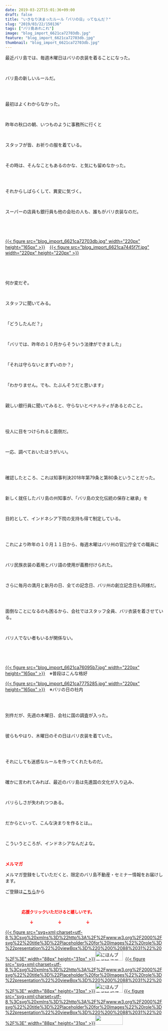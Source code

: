 ```yaml
---
date: 2019-03-22T15:01:36+09:00
draft: false
title: "いきなり決まったルール「バリの日」ってなんだ？"
slug: "2019/03/22/150136"
tags: ["バリ島あれこれ"]
image: "blog_import_6621ca72703db.jpg"
feature: "blog_import_6621ca72703db.jpg"
thumbnail: "blog_import_6621ca72703db.jpg"
---
```

<p>最近バリ島では、毎週木曜日はバリの衣装を着ることになった。</p><p> </p><p>バリ島の新しいルールだ。</p><p> </p><p><br/>最初はよくわからなかった。</p><p> </p><p>昨年の秋口の朝、いつものように事務所に行くと</p><p> </p><p>スタッフが皆、お祈りの服を着ている。</p><p> </p><p>その時は、そんなこともあるのかな、と気にも留めなかった。</p><p> </p><p><br/>それからしばらくして、異変に気づく。</p><p> </p><p>スーパーの店員も銀行員も他の会社の人も、誰もがバリ衣装なのだ。</p><p> </p><p> </p><p><a href="blog_import_6621ca72703db.jpg">{{< figure src="blog_import_6621ca72703db.jpg" width="220px" height="165px" >}}</a>　<a href="blog_import_6621ca7445f7f.jpg">{{< figure src="blog_import_6621ca7445f7f.jpg" width="220px" height="220px" >}}</a></p><p> </p><p> </p><p>何か変だぞ。</p><p> </p><p>スタッフに聞いてみる。</p><p> </p><p>「どうしたんだ？」</p><p> </p><p>「バリでは、昨年の１０月からそういう法律ができました」</p><p> </p><p>「それは守らないとまずいのか？」</p><p> </p><p>「わかりません。でも、たぶんそうだと思います」</p><p> </p><p>親しい銀行員に聞いてみると、守らないとペナルティがあるとのこと。</p><p> </p><p><br/>役人に目をつけられると面倒だ。</p><p> </p><p>一応、調べておいたほうがいい。</p><p> </p><p><br/>確認したところ、これは知事判決2018年第79条と第80条ということだった。</p><p> </p><p>新しく就任したバリ島の州知事が、「バリ島の文化伝統の保存と継承」を</p><p> </p><p>目的として、インドネシア下院の支持も得て制定している。</p><p> </p><p><br/>これにより昨年の１０月１１日から、毎週木曜はバリ州の官公庁全ての職員に</p><p> </p><p>バリ民族衣装の着用とバリ語の使用が義務付けられた。</p><p> </p><p>さらに毎月の満月と新月の日、全ての記念日、バリ州の創立記念日も同様だ。</p><p> </p><p><br/>面倒なことになるのも困るから、会社ではスタッフ全員、バリ衣装を着させている。</p><p> </p><p>バリ人でない者もいるが関係ない。</p><p> </p><p> </p><p><a href="blog_import_6621ca76095b7.jpg">{{< figure src="blog_import_6621ca76095b7.jpg" width="220px" height="165px" >}}</a>　※普段はこんな格好</p><p><a href="blog_import_6621ca7775285.jpg">{{< figure src="blog_import_6621ca7775285.jpg" width="220px" height="165px" >}}</a>　※バリの日の社内</p><p> </p><p><br/>別件だが、先週の木曜日、会社に国の調査が入った。</p><p> </p><p>彼らもやはり、木曜日のその日はバリ衣装を着ていた。</p><p> </p><p><br/>それにしても迷惑なルールを作ってくれたものだ。</p><p> </p><p>確かに言われてみれば、最近のバリ島は先進国の文化が入り込み、</p><p> </p><p>バリらしさが失われつつある。</p><p> </p><p>だからといって、こんな決まりを作るとは。。</p><p> </p><p>こういうところが、インドネシアなんだよな。</p><p> </p><p><span style="font-weight: bold;"><span style="color: rgb(255, 0, 0);">メルマガ</span></span></p><p>メルマガ登録をしていただくと、限定のバリ島不動産・セミナー情報をお届けします。</p><p>ご登録は<a href="f9eeVI" target="_blank">こちら</a>から</p><p style="text-align: center;"> </p><p><font color="#ff0000" size="2"><strong>　　　　応援クリックいただけると嬉しいです。</strong></font></p><p><font color="#ff0000" size="2"><strong>　　　　　　↓　　　　　　↓　　　　　　↓</strong></font></p><p><a href="ranking.html?p_cid=01260127" id="&amp;blogmura_banner">{{< figure src="svg+xml;charset=utf-8,%3Csvg%20xmlns%3D%22http%3A%2F%2Fwww.w3.org%2F2000%2Fsvg%22%20title%3D%22Placeholder%20for%20Images%22%20role%3D%22presentation%22%20viewBox%3D%220%200%2088%2031%22%20%2F%3E" width="88px" height="31px" >}}<noscript><img alt="にほんブログ村 海外生活ブログ バリ島情報へ" border="0" height="31" src="//overseas.blogmura.com/bali/img/bali88_31.gif" width="88"></noscript></a>  <a href="ranking.html?p_cid=01260127" id="&amp;blogmura_banner">{{< figure src="svg+xml;charset=utf-8,%3Csvg%20xmlns%3D%22http%3A%2F%2Fwww.w3.org%2F2000%2Fsvg%22%20title%3D%22Placeholder%20for%20Images%22%20role%3D%22presentation%22%20viewBox%3D%220%200%2088%2031%22%20%2F%3E" width="88px" height="31px" >}}<noscript><img alt="にほんブログ村 投資ブログ 不動産投資へ" border="0" height="31" src="//investment.blogmura.com/hudousantoushi/img/hudousantoushi88_31.gif" width="88"></noscript></a> <a href="link.php?1804582" title="人気ブログランキングへ">{{< figure src="svg+xml;charset=utf-8,%3Csvg%20xmlns%3D%22http%3A%2F%2Fwww.w3.org%2F2000%2Fsvg%22%20title%3D%22Placeholder%20for%20Images%22%20role%3D%22presentation%22%20viewBox%3D%220%200%2088%2031%22%20%2F%3E" width="88px" height="31px" >}}<noscript><img border="0" height="31" src="https://blog.with2.net/img/banner/banner_22.gif" width="88"></noscript></a></p><p> </p>

